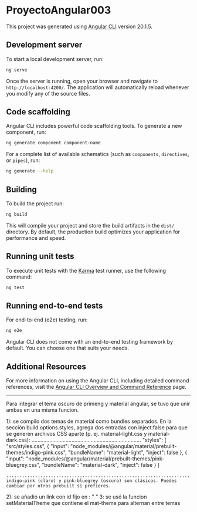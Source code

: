 # ProyectoAngular003

This project was generated using [Angular CLI](https://github.com/angular/angular-cli) version 20.1.5.

## Development server

To start a local development server, run:

```bash
ng serve
```

Once the server is running, open your browser and navigate to `http://localhost:4200/`. The application will automatically reload whenever you modify any of the source files.

## Code scaffolding

Angular CLI includes powerful code scaffolding tools. To generate a new component, run:

```bash
ng generate component component-name
```

For a complete list of available schematics (such as `components`, `directives`, or `pipes`), run:

```bash
ng generate --help
```

## Building

To build the project run:

```bash
ng build
```

This will compile your project and store the build artifacts in the `dist/` directory. By default, the production build optimizes your application for performance and speed.

## Running unit tests

To execute unit tests with the [Karma](https://karma-runner.github.io) test runner, use the following command:

```bash
ng test
```

## Running end-to-end tests

For end-to-end (e2e) testing, run:

```bash
ng e2e
```

Angular CLI does not come with an end-to-end testing framework by default. You can choose one that suits your needs.

## Additional Resources

For more information on using the Angular CLI, including detailed command references, visit the [Angular CLI Overview and Command Reference](https://angular.dev/tools/cli) page.



--------------------------------------------------------------------------------------------------------------------

Para integrar el tema oscuro de primeng y material angular, se tuvo que unir ambas en una misma funcion.

1):
    se compilo dos temas de material como bundles separados.
    En la sección build.options.styles, agrega dos entradas con inject:false para que se generen archivos CSS aparte (p. ej. material-light.css y material-dark.css):
    ..........................................................................
    "styles": [
    "src/styles.css",
    {
        "input": "node_modules/@angular/material/prebuilt-themes/indigo-pink.css",
        "bundleName": "material-light",
        "inject": false
    },
    {
        "input": "node_modules/@angular/material/prebuilt-themes/pink-bluegrey.css",
        "bundleName": "material-dark",
        "inject": false
    }
    ]

    ..........................................................................
    indigo-pink (claro) y pink-bluegrey (oscuro) son clásicos. Puedes cambiar por otros prebuilt si prefieres.
2): se añadió un link con id fijo en : "<link id="mat-theme" rel="stylesheet" href="material-light.css">
"
3: se usó la funcion setMaterialTheme que contiene el mat-theme para alternan entre temas